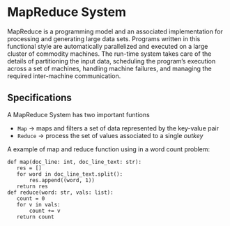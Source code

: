 # MapReduce System

MapReduce is a programming model and an associated implementation for processing and generating large data sets.
Programs written in this functional style are automatically parallelized and executed on a large cluster of commodity machines.
The run-time system takes care of the details of partitioning the input data, scheduling the program’s execution across a set of machines, handling machine failures, and managing the required inter-machine communication.

## Specifications

A MapReduce System has two important funtions

 - ```Map``` -> maps and filters a set of data represented by the key-value pair
 - ```Reduce``` -> process the set of values associated to a single _outkey_
 
 A example of map and reduce function using in a word count problem:
 
 ```
 def map(doc_line: int, doc_line_text: str): 
    res = []
    for word in doc_line_text.split(): 
        res.append((word, 1))
    return res
 def reduce(word: str, vals: list): 
    count = 0
    for v in vals:
        count += v
    return count 
 ```
